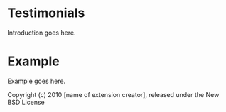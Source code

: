 Testimonials
============

Introduction goes here.


Example
=======

Example goes here.


Copyright (c) 2010 [name of extension creator], released under the New BSD License
